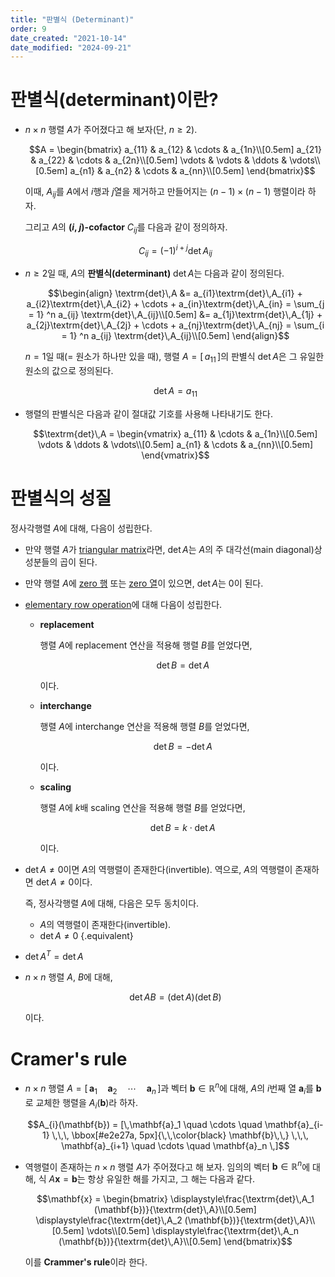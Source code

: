 ```yaml
---
title: "판별식 (Determinant)"
order: 9
date_created: "2021-10-14"
date_modified: "2024-09-21"
---
```


<style src="./styles.scss"></style>

# 판별식(determinant)이란?

- $n \times n$ 행렬 $A$가 주어졌다고 해 보자(단, $n \ge 2$).

  $$A = \begin{bmatrix}
  a_{11} & a_{12} & \cdots & a_{1n}\\[0.5em]
  a_{21} & a_{22} & \cdots & a_{2n}\\[0.5em]
  \vdots & \vdots & \ddots & \vdots\\[0.5em]
  a_{n1} & a_{n2} & \cdots & a_{nn}\\[0.5em]
  \end{bmatrix}$$

  이때, $A_{ij}$를 $A$에서 $i$행과 $j$열을 제거하고 만들어지는 $(n-1) \times (n-1)$ 행렬이라 하자.

  그리고 $A$의 **($i$, $j$)-cofactor** $C_{ij}$를 다음과 같이 정의하자.

  $$C_{ij} = (-1)^{i + j} \textrm{det}\,A_{ij}$$

- $n \ge 2$일 때, $A$의 **판별식(determinant)** $\textrm{det}\,A$는 다음과 같이 정의된다.

  $$\begin{align}
  \textrm{det}\,A &= a_{i1}\textrm{det}\,A_{i1} + a_{i2}\textrm{det}\,A_{i2} + \cdots + a_{in}\textrm{det}\,A_{in} = \sum_{j = 1} ^n a_{ij} \textrm{det}\,A_{ij}\\[0.5em]
  &= a_{1j}\textrm{det}\,A_{1j} + a_{2j}\textrm{det}\,A_{2j} + \cdots + a_{nj}\textrm{det}\,A_{nj} = \sum_{i = 1} ^n a_{ij} \textrm{det}\,A_{ij}\\[0.5em]
  \end{align}$$

  $n = 1$일 때(= 원소가 하나만 있을 때), 행렬 $A = [\,a_{11}\,]$의 판별식 $\textrm{det}\,A$은 그 유일한 원소의 값으로 정의된다.

  $$\textrm{det}\,A = a_{11}$$

- 행렬의 판별식은 다음과 같이 절대값 기호를 사용해 나타내기도 한다.

  $$\textrm{det}\,A = \begin{vmatrix}
  a_{11} & \cdots & a_{1n}\\[0.5em]
  \vdots & \ddots & \vdots\\[0.5em]
  a_{n1} & \cdots & a_{nn}\\[0.5em]
  \end{vmatrix}$$


# 판별식의 성질

정사각행렬 $A$에 대해, 다음이 성립한다.

- 만약 행렬 $A$가 [triangular matrix](/math/linear-algebra/01-vector-matrix)라면, $\textrm{det}\,A$는 $A$의 주 대각선(main diagonal)상 성분들의 곱이 된다.

- 만약 행렬 $A$에 [zero 행](/math/linear-algebra/03-echelon-form) 또는 [zero 열](/math/linear-algebra/03-echelon-form)이 있으면, $\textrm{det}\,A$는 0이 된다.

- [elementary row operation](/math/linear-algebra/03-echelon-form)에 대해 다음이 성립한다.

  - **replacement**
  
    행렬 $A$에 replacement 연산을 적용해 행렬 $B$를 얻었다면,
    
    $$\textrm{det}\,B = \textrm{det}\,A$$
    
    이다.

  - **interchange**
    
    행렬 $A$에 interchange 연산을 적용해 행렬 $B$를 얻었다면,
  
    $$\textrm{det}\,B = -\textrm{det}\,A$$
  
    이다.

  - **scaling**
  
    행렬 $A$에 $k$배 scaling 연산을 적용해 행렬 $B$를 얻었다면,
  
    $$\textrm{det}\,B = k \cdot \textrm{det}\,A$$
  
    이다.

- $\textrm{det}\,A \neq 0$이면 $A$의 역행렬이 존재한다(invertible). 역으로, $A$의 역행렬이 존재하면 $\textrm{det}\,A \neq 0$이다.

  즉, 정사각행렬 $A$에 대해, 다음은 모두 동치이다.

  - $A$의 역행렬이 존재한다(invertible).
  - $\textrm{det}\,A \neq 0$
  {.equivalent}

- $\textrm{det}\,A^T = \textrm{det}\,A$

- $n \times n$ 행렬 $A$, $B$에 대해,

  $$\textrm{det}\,AB = (\textrm{det}\,A)(\textrm{det}\,B)$$

  이다.

# Cramer's rule

- $n \times n$ 행렬 $A = [\, \mathbf{a}_1 \quad \mathbf{a}_2 \quad \cdots \quad \mathbf{a}_n \,]$과 벡터 $\mathbf{b} \in \mathbb{R}^n$에 대해, $A$의 $i$번째 열 $\mathbf{a}_i$를 $\mathbf{b}$로 교체한 행렬을 $A_i (\mathbf{b})$라 하자.

  $$A_{i}(\mathbf{b}) = [\,\mathbf{a}_1 \quad \cdots \quad \mathbf{a}_{i-1} \,\,\, \bbox[#e2e27a, 5px]{\,\,\color{black} \mathbf{b}\,\,} \,\,\, \mathbf{a}_{i+1} \quad \cdots \quad \mathbf{a}_n \,]$$

- 역행렬이 존재하는 $n \times n$ 행렬 $A$가 주어졌다고 해 보자. 임의의 벡터 $\mathbf{b} \in \mathbb{R}^n$에 대해, 식 $A \mathbf{x} = \mathbf{b}$는 항상 유일한 해를 가지고, 그 해는 다음과 같다.

  $$\mathbf{x} = \begin{bmatrix}
  \displaystyle\frac{\textrm{det}\,A_1 (\mathbf{b})}{\textrm{det}\,A}\\[0.5em]
  \displaystyle\frac{\textrm{det}\,A_2 (\mathbf{b})}{\textrm{det}\,A}\\[0.5em]
  \vdots\\[0.5em]
  \displaystyle\frac{\textrm{det}\,A_n (\mathbf{b})}{\textrm{det}\,A}\\[0.5em]
  \end{bmatrix}$$

  이를 **Crammer's rule**이라 한다.
